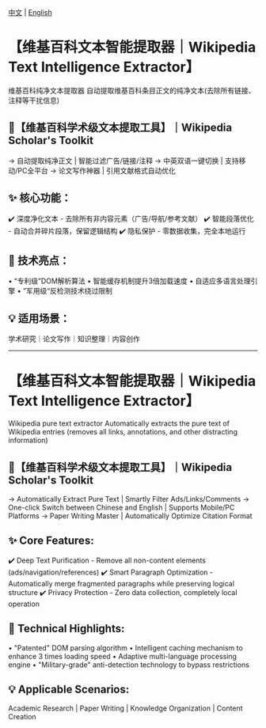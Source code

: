 [中文](README.md) | [English](README.en.md)

# 【维基百科文本智能提取器｜Wikipedia Text Intelligence Extractor】
维基百科纯净文本提取器 自动提取维基百科条目正文的纯净文本(去除所有链接、注释等干扰信息)

## 🌟【维基百科学术级文本提取工具】｜Wikipedia Scholar's Toolkit
→ 自动提取纯净正文 | 智能过滤广告/链接/注释
→ 中英双语一键切换 | 支持移动/PC全平台
→ 论文写作神器 | 引用文献格式自动优化

## ✨ 核心功能：
✔️ 深度净化文本 - 去除所有非内容元素（广告/导航/参考文献）
✔️ 智能段落优化 - 自动合并碎片段落，保留逻辑结构
✔️ 隐私保护 - 零数据收集，完全本地运行

## 🚀 技术亮点：
• “专利级”DOM解析算法
• 智能缓存机制提升3倍加载速度
• 自适应多语言处理引擎
• ”军用级“反检测技术绕过限制

## 💡 适用场景：
学术研究｜论文写作｜知识整理｜内容创作


----------------------------------------------------------------


# 【维基百科文本智能提取器｜Wikipedia Text Intelligence Extractor】
Wikipedia pure text extractor Automatically extracts the pure text of Wikipedia entries (removes all links, annotations, and other distracting information)

## 🌟【维基百科学术级文本提取工具】｜Wikipedia Scholar's Toolkit
→ Automatically Extract Pure Text | Smartly Filter Ads/Links/Comments
→ One-click Switch between Chinese and English | Supports Mobile/PC Platforms
→ Paper Writing Master | Automatically Optimize Citation Format

## ✨ Core Features:
✔️ Deep Text Purification - Remove all non-content elements (ads/navigation/references)
✔️ Smart Paragraph Optimization - Automatically merge fragmented paragraphs while preserving logical structure
✔️ Privacy Protection - Zero data collection, completely local operation

## 🚀 Technical Highlights:
• "Patented" DOM parsing algorithm
• Intelligent caching mechanism to enhance 3 times loading speed
• Adaptive multi-language processing engine
• "Military-grade" anti-detection technology to bypass restrictions

## 💡 Applicable Scenarios:
Academic Research | Paper Writing | Knowledge Organization | Content Creation
